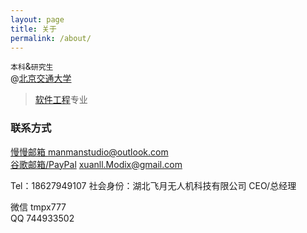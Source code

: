 ```yaml
---
layout: page
title: 关于
permalink: /about/
---
```


`本科`&`研究生`  
@[北京交通大学](https://www.bjtu.edu.cn)   
> [软件工程](http://sse.bjtu.edu.cn/cms/)专业 

### 联系方式
[慢慢邮箱 manmanstudio@outlook.com](mailto:manmanstudio@outlook.com)  
[谷歌邮箱/PayPal](mailto:xuanll.Modix@gmail.com)   xuanll.Modix@gmail.com  

Tel：18627949107
社会身份：湖北飞月无人机科技有限公司 CEO/总经理

微信 tmpx777  
QQ 744933502  

